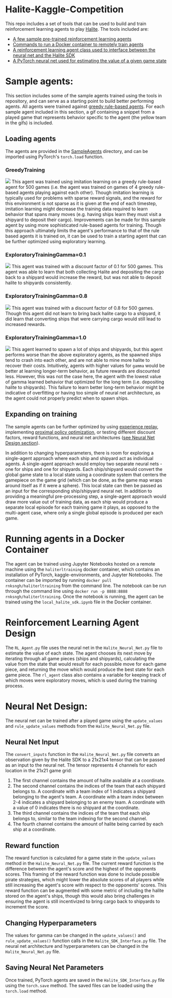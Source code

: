 # Halite-Kaggle-Competition
This repo includes a set of tools that can be used to build and train reinforcement learning agents to play [Halite](https://www.kaggle.com/c/halite). The tools included are:
* [A few sample pre-trained reinforcement learning agents](#sample-agents)
* [Commands to run a Docker container to remotely train agents](#running-agents-in-a-docker-container)
* [A reinforcement learning agent class used to interface between the neural net and the Halite SDK](#reinforcement-learning-agent-design)
* [A PyTorch neural net used for estimating the value of a given game state](#neural-net-design)

# Sample agents:
This section includes some of the sample agents trained using the tools in repository, and can serve as a starting point to build better performing agents. All agents were trained against [greedy rule-based agents](https://www.kaggle.com/tmbond/halite-example-agents).  For each sample agent included in this section, a gif containing a snippet from a played game that represents behavior specific to the agent (the yellow team in the gifs) is included. 
## Loading agents
The agents are provided in the [SampleAgents](./SampleAgents) directory, and can be imported using PyTorch's ```torch.load``` function. 

### GreedyTraining
![](./GameGifs/imitation-learning.gif)
This agent was trained using imitation learning on a greedy rule-based agent for 500 games (i.e. the agent was trained on games of 4 greedy rule-based agents playing against each other). Though imitation learning is typically used for problems with sparse reward signals, and the reward for this environment is not sparse as it is given at the end of each timestep, imitation learning might decrease the training data required to learn behavior that spans many moves (e.g. having ships learn they must visit a shipyard to deposit their cargo). Improvements can be made for this sample agent by using more sophisticated rule-based agents for training. Though this approach ultimately limits the agent's performance to that of the rule based agents it is trained on, it can be used to train a starting agent that can be further optimized using exploratory learning. 

### ExploratoryTrainingGamma=0.1
![](./GameGifs/exploratory_gamma-0.1.gif)
This agent was trained with a discount factor of 0.1 for 500 games.  This agent was able to learn that both collecting Halite and depositing the cargo back to a shipyard would increase the reward, but was not able to deposit halite to shipyards consistently.
### ExploratoryTrainingGamma=0.8
![](./GameGifs/exploratory_gamma-0.8.gif)
This agent was trained with a discount factor of 0.8 for 500 games. Though this agent did not learn to bring back halite cargo to a shipyard, it did learn that converting ships that were carrying cargo would still lead to increased rewards.
### ExploratoryTrainingGamma=1.0 
![](./GameGifs/exploratory_gamma-1.0.gif)
This agent learned to  spawn a lot of ships and shipyards, but this agent performs worse than the above exploratory agents, as the spawned ships tend to crash into each other, and are not able to mine more halite to recover their costs. Intuitively, agents with higher values for ```gamma``` would be better at learning longer-term behavior, as future rewards are discounted less. However, this was not the case here, the agent with the lowest value of gamma learned behavior that optimized for the long term (i.e. depositing halite to shipyards). This failure to learn better long-term behavior might be indicative of overfitting or having too simple of neural net architecture, as the agent could not properly predict when to spawn ships. 

## Expanding on training
The sample agents can be further optimized by using [experience replay](https://towardsdatascience.com/reinforcement-learning-with-hindsight-experience-replay-1fee5704f2f8), implementing [proximal policy optimization](https://openai.com/blog/openai-baselines-ppo/), or testing different discount factors, reward functions, and neural net architectures ([see Neural Net Design section](#neural-net-design)).

In addition to changing hyperparameters, there is room for exploring a single-agent approach where each ship and shipyard act as individual agents. A single-agent approach would employ two separate neural nets - one for ships and one for shipyards. Each ship/shipyard would convert the global game state to a local state using a coordinate system that centers the gamepiece on the game grid (which can be done, as the game map wraps around itself as if it were a sphere). This local state can then be passed as an input for the corresponding ship/shipyard neural net. In addition to providing a meaningful pre-processing step, a single-agent approach would draw more value out of training data, as each ship would produce a separate local episode for each training game it plays, as opposed to the multi-agent case, where only a single global episode is produced per each game. 


# Running agents in a Docker Container
The  agent can be trained using Jupyter Notebooks hosted on a remote machine using the ```haliterltraining``` docker container, which contains an installation of PyTorch, kaggle-environments, and Jupyter Notebooks. The container can be imported by running  ```docker pull rnksngh/haliterltraining``` from the command line. The notebook can be run through the command line using ```docker run -p 8888:8888 rnksngh/haliterltraining```. Once the notebook is running, the agent can be trained using the ```local_halite_sdk.ipynb``` file in the Docker container. 

# Reinforcement Learning Agent Design
The ```RL_Agent.py``` file uses the neural net in the ```Halite_Neural_Net.py``` file to estimate the value of each state. The agent chooses its next move by iterating through all game pieces (ships and shipyards), calculating the value from the state that would result for each possible move for each game piece, and returning the move which would produce the best state for each game piece. The ```rl_agent``` class also contains a variable for keeping track of which moves were exploratory moves, which is used during the training process. 

# Neural Net Design: 
 The neural net can be trained after a played game using the ```update_values``` and ```rule_update_values``` methods from the  ```Halite_Neural_Net.py``` file. 
## Neural Net Input
The ```convert_inputs``` function in the ```Halite_Neural_Net.py``` file converts an observation given by the Halite SDK to a 21x21x4 tensor that can be passed as an input to the neural net. The tensor represents 4 channels for each location in the 21x21 game grid: 
1. The first channel contains the amount of halite available at a coordinate.
1. The second channel contains the indices of the team that each shipyard belongs to. A coordinate with a team index of 1 indicates a shipyard belonging to the agent's team. A coordinate with a team index between 2-4 indicates a shipyard belonging to an enemy team. A coordinate with a value of 0 indicates there is no shipyard at the coordinate.
1. The third channel contains the indices of the team that each ship belongs to, similar to the team indexing for the second channel. 
1. The fourth channel contains the amount of halite being carried by each ship at a coordinate. 

## Reward function
The reward function is calculated for a game state in the ```update_values``` method in the ```Halite_Neural_Net.py``` file. The current reward function is the difference between the agent's score and the highest of the opponents scores. This framing of the reward function was done to include possible pirate strategies, which might lower the absolute scores of all players while still increasing the agent's score with respect to the opponents' scores.  This reward function can be augmented with some metric of including the halite stored on the agent's ships, though this would also bring challenges in ensuring the agent is still incentivized to bring cargo back to shipyards to increment the score. 

## Changing Hyperparameters
The values for gamma can be changed in the  ```update_values()``` and  ```rule_update_values()``` function calls in the ```Halite_SDK_Interface.py``` file. The neural net architecture and hyperparameters can be changed in the ```Halite_Neural_Net.py``` file. 

## Saving Neural Net Parameters
Once trained, PyTorch agents are saved in the ```Halite_SDK_Interface.py``` file using the ```torch.save``` method. The saved files can be loaded using the ```torch.load``` method. 
